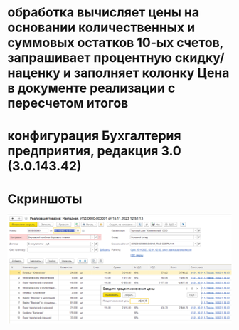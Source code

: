 # обработка вычисляет цены на основании количественных и суммовых остатков 10-ых счетов, запрашивает процентную скидку/наценку и заполняет колонку Цена в документе реализации с пересчетом итогов
# конфигурация Бухгалтерия предприятия, редакция 3.0 (3.0.143.42)

# Скриншоты
![Скриншот 1](./Screenshot1.png)
